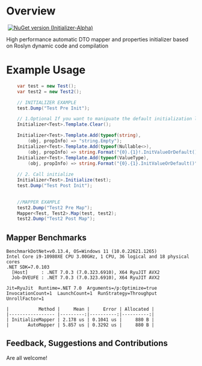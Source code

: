 # Overview
![]()
[![NuGet version (Initializer-Alpha)](https://img.shields.io/badge/nuget-v0.0.1-blue?style=flat-square)](https://www.nuget.org/packages/Initializer/)

High performance automatic DTO mapper and properties initializer based on Roslyn dynamic code and compilation

# Example Usage
```csharp
	var test = new Test();
	var test2 = new Test2();

	// INITIALIZER EXAMPLE
	test.Dump("Test Pre Init");

	// 1.Optional If you want to manipuate the default initialization logic.
	Initializer<Test>.Template.Clear();

	Initializer<Test>.Template.Add(typeof(string),
		(obj, propInfo) => "string.Empty");
	Initializer<Test>.Template.Add(typeof(Nullable<>),
		(obj, propInfo) => string.Format("{0}.{1}!.InitValueOrDefault()", obj, propInfo.Name));
	Initializer<Test>.Template.Add(typeof(ValueType),
		(obj, propInfo) => string.Format("{0}.{1}.InitValueOrDefault()", obj, propInfo.Name));
		
	// 2. Call initialize 
	Initializer<Test>.Initialize(test);
	test.Dump("Test Post Init");
	

	//MAPPER EXAMPLE
	test2.Dump("Test2 Pre Map");
	Mapper<Test, Test2>.Map(test, test2);
	test2.Dump("Test2 Post Map");
```

## Mapper Benchmarks   
```
BenchmarkDotNet=v0.13.4, OS=Windows 11 (10.0.22621.1265)
Intel Core i9-10980XE CPU 3.00GHz, 1 CPU, 36 logical and 18 physical cores
.NET SDK=7.0.103
  [Host]     : .NET 7.0.3 (7.0.323.6910), X64 RyuJIT AVX2
  Job-DVEUFE : .NET 7.0.3 (7.0.323.6910), X64 RyuJIT AVX2

Jit=RyuJit  Runtime=.NET 7.0  Arguments=/p:Optimize=true
InvocationCount=1  LaunchCount=1  RunStrategy=Throughput
UnrollFactor=1

|           Method |     Mean |     Error | Allocated |
|----------------- |---------:|----------:|----------:|
| InitializeMapper | 2.178 us | 0.1041 us |     880 B |
|       AutoMapper | 5.857 us | 0.3292 us |     880 B |
```

## Feedback, Suggestions and Contributions
Are all welcome!
